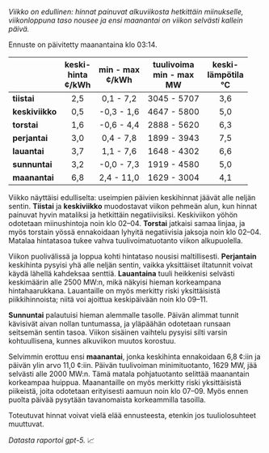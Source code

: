 *Viikko on edullinen: hinnat painuvat alkuviikosta hetkittäin miinukselle, viikonloppuna taso nousee ja ensi maanantai on viikon selvästi kallein päivä.*

Ennuste on päivitetty maanantaina klo 03:14.

|  | keski-<br>hinta<br>¢/kWh | min - max<br>¢/kWh | tuulivoima<br>min - max<br>MW | keski-<br>lämpötila<br>°C |
|:-------------|:----------------:|:----------------:|:-------------:|:-------------:|
| **tiistai** | 2,5 | 0,1 - 7,2 | 3045 - 5707 | 3,6 |
| **keskiviikko** | 0,5 | -0,3 - 1,6 | 4647 - 5800 | 5,0 |
| **torstai** | 1,6 | -0,6 - 4,4 | 2888 - 5620 | 6,3 |
| **perjantai** | 3,0 | 0,4 - 7,8 | 1899 - 3943 | 7,5 |
| **lauantai** | 3,7 | 1,1 - 7,6 | 1648 - 4302 | 6,6 |
| **sunnuntai** | 3,2 | -0,0 - 7,3 | 1919 - 4580 | 5,0 |
| **maanantai** | 6,8 | 2,4 - 11,0 | 1629 - 3004 | 4,1 |

Viikko näyttäisi edulliselta: useimpien päivien keskihinnat jäävät alle neljän sentin. **Tiistai** ja **keskiviikko** muodostavat viikon pehmeän alun, kun hinnat painuvat hyvin mataliksi ja hetkittäin negatiivisiksi. Keskiviikon yöhön odotetaan miinushintoja noin klo 02–04. **Torstai** jatkaisi samaa linjaa, ja myös torstain yössä ennakoidaan lyhyitä negatiivisia jaksoja noin klo 02–04. Matalaa hintatasoa tukee vahva tuulivoimatuotanto viikon alkupuolella.

Viikon puolivälissä ja loppua kohti hintataso nousisi maltillisesti. **Perjantain** keskihinta pysyisi yhä alle neljän sentin, vaikka yksittäiset iltatunnit voivat käydä lähellä kahdeksaa senttiä. **Lauantaina** tuuli heikkenisi selvästi keskimäärin alle 2500 MW:n, mikä näkyisi hieman korkeampana hintahaarukkana. Lauantaille on myös merkitty riski yksittäisistä piikkihinnoista; niitä voi ajoittua keskipäivään noin klo 09–11.

**Sunnuntai** palautuisi hieman alemmalle tasolle. Päivän alimmat tunnit kävisivät aivan nollan tuntumassa, ja yläpäähän odotetaan runsaan seitsemän sentin tasoa. Viikon sisäinen vaihtelu pysyisi silti varsin kohtuullisena, kunnes alkuviikon muutos korostuu.

Selvimmin erottuu ensi **maanantai**, jonka keskihinta ennakoidaan 6,8 ¢:iin ja päivän ylin arvo 11,0 ¢:iin. Päivän tuulivoiman minimituotanto, 1629 MW, jää selvästi alle 2000 MW:n. Tämä matala pohjatuotanto selittää maanantain korkeampaa huippua. Maanantaille on myös merkitty riski yksittäisistä piikeistä, joita odotetaan erityisesti aamuun noin klo 07–09. Myös ennen puolta päivää pysytään tavanomaista korkeammilla tasoilla.

Toteutuvat hinnat voivat vielä elää ennusteesta, etenkin jos tuuliolosuhteet muuttuvat.

*Datasta raportoi gpt-5.* 📈
